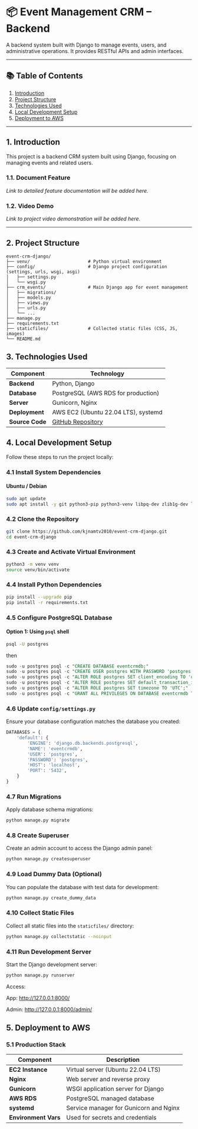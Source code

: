 # 📦 Event Management CRM – Backend

A backend system built with Django to manage events, users, and administrative operations. It provides RESTful APIs and admin interfaces.

---

## 📚 Table of Contents

1. [Introduction](#1-introduction)  
2. [Project Structure](#2-project-structure)  
3. [Technologies Used](#3-technologies-used)  
4. [Local Development Setup](#4-local-development-setup)  
5. [Deployment to AWS](#5-deployment-to-aws)

---

## 1. Introduction

This project is a backend CRM system built using Django, focusing on managing events and related users.

### 1.1. Document Feature

_Link to detailed feature documentation will be added here._

### 1.2. Video Demo

_Link to project video demonstration will be added here._

---

## 2. Project Structure

```text
event-crm-django/
├── venv/                      # Python virtual environment
├── config/                    # Django project configuration (settings, urls, wsgi, asgi)
│   ├── settings.py
│   └── wsgi.py
├── crm_events/                # Main Django app for event management
│   ├── migrations/
│   ├── models.py
│   ├── views.py
│   ├── urls.py
│   └── ...
├── manage.py
├── requirements.txt
├── staticfiles/               # Collected static files (CSS, JS, images)
└── README.md
```

## 3. Technologies Used

| Component     | Technology                                       |
|---------------|--------------------------------------------------|
| **Backend**   | Python, Django                                   |
| **Database**  | PostgreSQL (AWS RDS for production)              |
| **Server**    | Gunicorn, Nginx                                  |
| **Deployment**| AWS EC2 (Ubuntu 22.04 LTS), systemd              |
| **Source Code**| [GitHub Repository](https://github.com/kjnamtv2010/event-crm-django) |

## 4. Local Development Setup

Follow these steps to run the project locally:

### 4.1 Install System Dependencies

#### Ubuntu / Debian
```bash
sudo apt update
sudo apt install -y git python3-pip python3-venv libpq-dev zlib1g-dev libjpeg-dev postgresql-client
```

### 4.2 Clone the Repository
```bash
git clone https://github.com/kjnamtv2010/event-crm-django.git
cd event-crm-django
```

### 4.3 Create and Activate Virtual Environment
```bash
python3 -m venv venv
source venv/bin/activate
```

### 4.4 Install Python Dependencies
```bash
pip install --upgrade pip
pip install -r requirements.txt
```

### 4.5 Configure PostgreSQL Database

#### Option 1: Using `psql` shell

```bash
psql -U postgres
```
then
```sql
sudo -u postgres psql -c "CREATE DATABASE eventcrmdb;"
sudo -u postgres psql -c "CREATE USER postgres WITH PASSWORD 'postgres';"
sudo -u postgres psql -c "ALTER ROLE postgres SET client_encoding TO 'utf8';"
sudo -u postgres psql -c "ALTER ROLE postgres SET default_transaction_isolation TO 'read committed';"
sudo -u postgres psql -c "ALTER ROLE postgres SET timezone TO 'UTC';"
sudo -u postgres psql -c "GRANT ALL PRIVILEGES ON DATABASE eventcrmdb TO postgres;"

```

### 4.6 Update `config/settings.py`

Ensure your database configuration matches the database you created:

```python
DATABASES = {
    'default': {
        'ENGINE': 'django.db.backends.postgresql',
        'NAME': 'eventcrmdb',
        'USER': 'postgres',
        'PASSWORD': 'postgres',
        'HOST': 'localhost',
        'PORT': '5432',
    }
}
```

### 4.7 Run Migrations
Apply database schema migrations:
```bash
python manage.py migrate
```

### 4.8 Create Superuser
Create an admin account to access the Django admin panel:
```bash
python manage.py createsuperuser
```

### 4.9 Load Dummy Data (Optional)
You can populate the database with test data for development:
```bash
python manage.py create_dummy_data
```

### 4.10 Collect Static Files
Collect all static files into the `staticfiles/` directory:
```bash
python manage.py collectstatic --noinput
```

### 4.11 Run Development Server
Start the Django development server:
```bash
python manage.py runserver
```
Access:

App: http://127.0.0.1:8000/

Admin: http://127.0.0.1:8000/admin/

## 5. Deployment to AWS

### 5.1 Production Stack

| Component        | Description                                  |
|------------------|----------------------------------------------|
| **EC2 Instance** | Virtual server (Ubuntu 22.04 LTS)            |
| **Nginx**        | Web server and reverse proxy                 |
| **Gunicorn**     | WSGI application server for Django           |
| **AWS RDS**      | PostgreSQL managed database                  |
| **systemd**      | Service manager for Gunicorn and Nginx       |
| **Environment Vars** | Used for secrets and credentials         |

